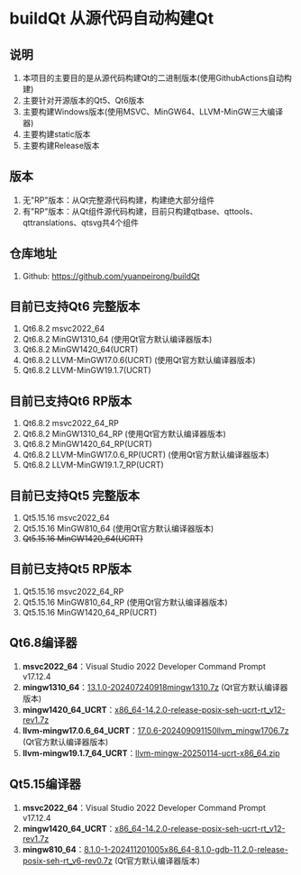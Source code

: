 # buildQt 从源代码自动构建Qt

## 说明
1. 本项目的主要目的是从源代码构建Qt的二进制版本(使用GithubActions自动构建)
2. 主要针对开源版本的Qt5、Qt6版本
3. 主要构建Windows版本(使用MSVC、MinGW64、LLVM-MinGW三大编译器)
4. 主要构建static版本
5. 主要构建Release版本

## 版本
1. 无"RP"版本：从Qt完整源代码构建，构建绝大部分组件
2. 有"RP"版本：从Qt组件源代码构建，目前只构建qtbase、qttools、qttranslations、qtsvg共4个组件

## 仓库地址
1. Github: https://github.com/yuanpeirong/buildQt

## 目前已支持Qt6 完整版本
1. Qt6.8.2 msvc2022_64
2. Qt6.8.2 MinGW1310_64               (使用Qt官方默认编译器版本)
3. Qt6.8.2 MinGW1420_64(UCRT)    
4. Qt6.8.2 LLVM-MinGW17.0.6(UCRT)     (使用Qt官方默认编译器版本)
5. Qt6.8.2 LLVM-MinGW19.1.7(UCRT)

## 目前已支持Qt6 RP版本
1. Qt6.8.2 msvc2022_64_RP
2. Qt6.8.2 MinGW1310_64_RP            (使用Qt官方默认编译器版本)
3. Qt6.8.2 MinGW1420_64_RP(UCRT)
4. Qt6.8.2 LLVM-MinGW17.0.6_RP(UCRT)  (使用Qt官方默认编译器版本)
5. Qt6.8.2 LLVM-MinGW19.1.7_RP(UCRT)

## 目前已支持Qt5 完整版本
1. Qt5.15.16 msvc2022_64     
2. Qt5.15.16 MinGW810_64              (使用Qt官方默认编译器版本)
3. ~~Qt5.15.16 MinGW1420_64(UCRT)~~


## 目前已支持Qt5 RP版本
1. Qt5.15.16 msvc2022_64_RP
2. Qt5.15.16 MinGW810_64_RP           (使用Qt官方默认编译器版本)
3. Qt5.15.16 MinGW1420_64_RP(UCRT)

## Qt6.8编译器
1. **msvc2022_64**：Visual Studio 2022 Developer Command Prompt v17.12.4
2. **mingw1310_64**：[13.1.0-202407240918mingw1310.7z](https://download.qt.io/online/qtsdkrepository/windows_x86/desktop/tools_mingw1310/qt.tools.win64_mingw1310/13.1.0-202407240918mingw1310.7z) (Qt官方默认编译器版本)
3. **mingw1420_64_UCRT**：[x86_64-14.2.0-release-posix-seh-ucrt-rt_v12-rev1.7z](https://github.com/niXman/mingw-builds-binaries/releases/download/14.2.0-rt_v12-rev1/x86_64-14.2.0-release-posix-seh-ucrt-rt_v12-rev1.7z)
4. **llvm-mingw17.0.6_64_UCRT**：[17.0.6-202409091150llvm_mingw1706.7z](https://download.qt.io/online/qtsdkrepository/windows_x86/desktop/tools_llvm_mingw1706/qt.tools.win64_llvm_mingw1706/17.0.6-202409091150llvm_mingw1706.7z)  (Qt官方默认编译器版本)
5. **llvm-mingw19.1.7_64_UCRT**：[llvm-mingw-20250114-ucrt-x86_64.zip](https://github.com/mstorsjo/llvm-mingw/releases/download/20250114/llvm-mingw-20250114-ucrt-x86_64.zip)

## Qt5.15编译器
1. **msvc2022_64**：Visual Studio 2022 Developer Command Prompt v17.12.4
2. **mingw1420_64_UCRT**：[x86_64-14.2.0-release-posix-seh-ucrt-rt_v12-rev1.7z](https://github.com/niXman/mingw-builds-binaries/releases/download/14.2.0-rt_v12-rev1/x86_64-14.2.0-release-posix-seh-ucrt-rt_v12-rev1.7z)
3. **mingw810_64**：[8.1.0-1-202411201005x86_64-8.1.0-gdb-11.2.0-release-posix-seh-rt_v6-rev0.7z](https://download.qt.io/online/qtsdkrepository/windows_x86/desktop/tools_mingw81/qt.tools.win64_mingw810/8.1.0-1-202411201005x86_64-8.1.0-gdb-11.2.0-release-posix-seh-rt_v6-rev0.7z) (Qt官方默认编译器版本)
